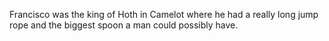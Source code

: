 Francisco was the king of Hoth in Camelot where he had a really long jump rope and the biggest spoon a man could possibly have.